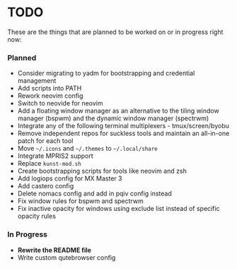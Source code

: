 # TODO

These are the things that are planned to be worked on or in progress right now:

### Planned

 * Consider migrating to yadm for bootstrapping and credential management
 * Add scripts into PATH
 * Rework neovim config
 * Switch to neovide for neovim
 * Add a floating window manager as an alternative to the tiling window manager (bspwm) and the dynamic window manager (spectrwm)
 * Integrate any of the following terminal multiplexers - tmux/screen/byobu
 * Remove independent repos for suckless tools and maintain an all-in-one patch for each tool
 * Move `~/.icons` and `~/.themes` to `~/.local/share`
 * Integrate MPRIS2 support
 * Replace `kunst-mod.sh`
 * Create bootstrapping scripts for tools like neovim and zsh
 * Add logiops config for MX Master 3
 * Add castero config
 * Delete nomacs config and add in pqiv config instead
 * Fix window rules for bspwm and spectrwm
 * Fix inactive opacity for windows using exclude list instead of specific opacity rules

### In Progress

 * **Rewrite the README file**
 * Write custom qutebrowser config
